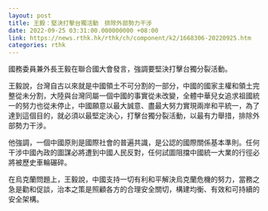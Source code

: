 ```yaml
---
layout: post
title: 王毅：堅決打擊台獨活動　排除外部勢力干涉
date: 2022-09-25 03:31:00.000000000 +08:00
link: https://news.rthk.hk/rthk/ch/component/k2/1668306-20220925.htm
categories: rthk
---
```


國務委員兼外長王毅在聯合國大會發言，強調要堅決打擊台獨分裂活動。

王毅說，台灣自古以來就是中國領土不可分割的一部分，中國的國家主權和領土完整從未分割，大陸與台灣同屬一個中國的事實從未改變，全體中華兒女追求祖國統一的努力也從未停止，中國願意以最大誠意、盡最大努力實現兩岸和平統一，為了達到這個目的，就必須以最堅定決心，打擊台獨分裂活動，以最有力舉措，排除外部勢力干涉。

他強調，一個中國原則是國際社會的普遍共識，是公認的國際關係基本準則。任何干涉中國內政的圖謀必將遭到中國人民反對，任何試圖阻擋中國統一大業的行徑必將被歷史車輪碾碎。

在烏克蘭問題上，王毅說，中國支持一切有利和平解決烏克蘭危機的努力，當務之急是勸和促談，治本之策是照顧各方的合理安全關切，構建均衡、有效和可持續的安全架構。
